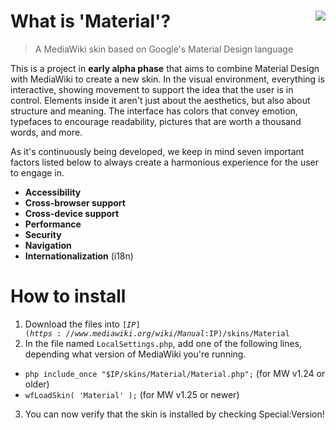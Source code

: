 # What is 'Material'? <img src="https://travis-ci.org/codyn329/Material.svg?branch=master" align="right"/>
> A MediaWiki skin based on Google's Material Design language

This is a project in **early alpha phase** that aims to combine Material Design with MediaWiki to create a new skin. In the visual environment, everything is interactive, showing movement to support the idea that the user is in control. Elements inside it aren't just about the aesthetics, but also about structure and meaning. The interface has colors that convey emotion, typefaces to encourage readability, pictures that are worth a thousand words, and more. 

As it's continuously being developed, we keep in mind seven important factors listed below to always create a harmonious experience for the user to engage in. 
- **Accessibility**  
- **Cross-browser support**
- **Cross-device support**
- **Performance**
- **Security**
- **Navigation**
- **Internationalization** (i18n)

# How to install
1. Download the files into <code>[$IP](https://www.mediawiki.org/wiki/Manual:$IP)/skins/Material</code>
2. In the file named <code>LocalSettings.php</code>, add one of the following lines, depending what version of MediaWiki you're running. 
 * ```php include_once "$IP/skins/Material/Material.php";``` (for MW v1.24 or older) 
 * ```wfLoadSkin( 'Material' );``` (for MW v1.25 or newer)
3. You can now verify that the skin is installed by checking Special:Version!

